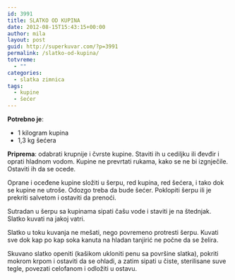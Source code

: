 ```yaml
---
id: 3991
title: SLATKO OD KUPINA
date: 2012-08-15T15:43:15+00:00
author: mila
layout: post
guid: http://superkuvar.com/?p=3991
permalink: /slatko-od-kupina/
totvreme:
  - ""
categories:
  - slatka zimnica
tags:
  - kupine
  - šećer
---
```

**Potrebno je**:

  * 1 kilogram kupina
  * 1,3 kg šećera

**Priprema**: odabrati krupnije i čvrste kupine. Staviti ih u cediljku ili đevđir i oprati hladnom vodom. Kupine ne prevrtati rukama, kako se ne bi izgnječile. Ostaviti ih da se ocede.

Oprane i oceđene kupine složiti u šerpu, red kupina, red šećera, i tako dok se kupine ne utroše. Odozgo treba da bude šećer. Poklopiti šerpu ili je prekriti salvetom i ostaviti da prenoći.

Sutradan u šerpu sa kupinama sipati čašu vode i staviti je na štednjak. Slatko kuvati na jakoj vatri.

Slatko u toku kuvanja ne mešati, nego povremeno protresti šerpu. Kuvati sve dok kap po kap soka kanuta na hladan tanjirić ne počne da se želira.

Skuvano slatko openiti (kašikom ukloniti penu sa površine slatka), pokriti mokrom krpom i ostaviti da se ohladi, a zatim sipati u čiste, sterilisane suve tegle, povezati celofanom i odložiti u ostavu.
